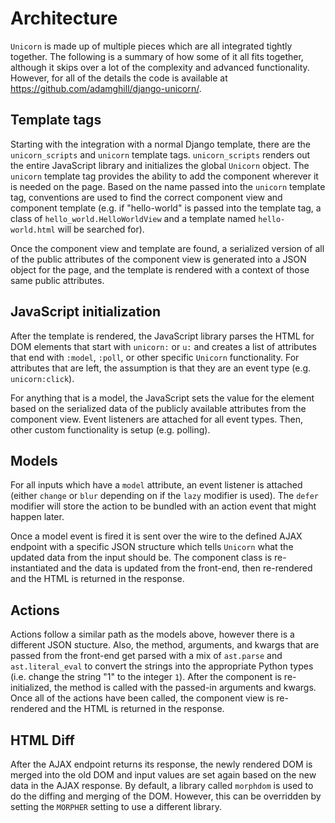 # Architecture

`Unicorn` is made up of multiple pieces which are all integrated tightly together. The following is a summary of how some of it all fits together, although it skips over a lot of the complexity and advanced functionality. However, for all of the details the code is available at https://github.com/adamghill/django-unicorn/.

## Template tags

Starting with the integration with a normal Django template, there are the `unicorn_scripts` and `unicorn` template tags. `unicorn_scripts` renders out the entire JavaScript library and initializes the global `Unicorn` object. The `unicorn` template tag provides the ability to add the component wherever it is needed on the page. Based on the name passed into the `unicorn` template tag, conventions are used to find the correct component view and component template (e.g. if "hello-world" is passed into the template tag, a class of `hello_world.HelloWorldView` and a template named `hello-world.html` will be searched for).

Once the component view and template are found, a serialized version of all of the public attributes of the component view is generated into a JSON object for the page, and the template is rendered with a context of those same public attributes.

## JavaScript initialization

After the template is rendered, the JavaScript library parses the HTML for DOM elements that start with `unicorn:` or `u:` and creates a list of attributes that end with `:model`, `:poll`, or other specific `Unicorn` functionality. For attributes that are left, the assumption is that they are an event type (e.g. `unicorn:click`).

For anything that is a model, the JavaScript sets the value for the element based on the serialized data of the publicly available attributes from the component view. Event listeners are attached for all event types. Then, other custom functionality is setup (e.g. polling).

## Models

For all inputs which have a `model` attribute, an event listener is attached (either `change` or `blur` depending on if the `lazy` modifier is used). The `defer` modifier will store the action to be bundled with an action event that might happen later.

Once a model event is fired it is sent over the wire to the defined AJAX endpoint with a specific JSON structure which tells `Unicorn` what the updated data from the input should be. The component class is re-instantiated and the data is updated from the front-end, then re-rendered and the HTML is returned in the response.

## Actions

Actions follow a similar path as the models above, however there is a different JSON stucture. Also, the method, arguments, and kwargs that are passed from the front-end get parsed with a mix of `ast.parse` and `ast.literal_eval` to convert the strings into the appropriate Python types (i.e. change the string "1" to the integer `1`). After the component is re-initialized, the method is called with the passed-in arguments and kwargs. Once all of the actions have been called, the component view is re-rendered and the HTML is returned in the response.

## HTML Diff

After the AJAX endpoint returns its response, the newly rendered DOM is merged into the old DOM and input values are set again based on the new data in the AJAX response. By default, a library called `morphdom` is used to do the diffing and merging of the DOM. However, this can be overridden by setting the `MORPHER` setting to use a different library.
